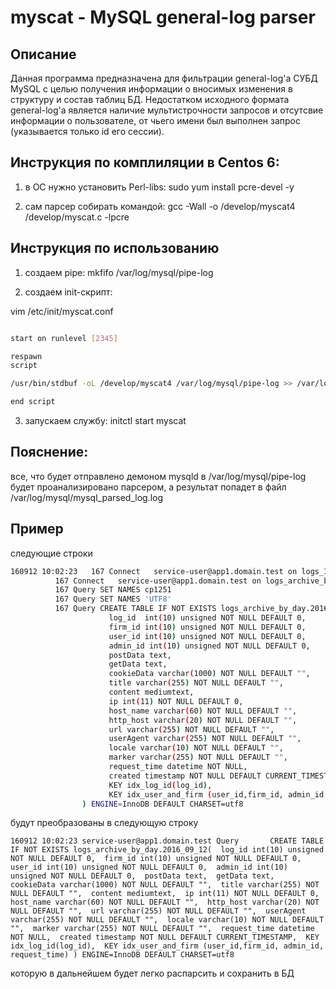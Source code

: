 # myscat - MySQL general-log parser
## Описание

Данная программа предназначена для фильтрации general-log'а СУБД MySQL с целью получения информации о вносимых изменения в структуру и состав таблиц БД. Недостатком исходного формата general-log'а является наличие мультистрочности запросов и отсутсвие информации о пользователе, от чьего имени был выполнен запрос (указывается только id его сессии).

## Инструкция по комплиляции в Centos 6:

1) в ОС нужно установить Perl-libs:
sudo yum install pcre-devel -y

2) сам парсер собирать командой:
gcc -Wall -o /develop/myscat4 /develop/myscat.c -lpcre


## Инструкция по использованию

1) создаем pipe:
mkfifo /var/log/mysql/pipe-log

2) создаем init-скрипт:

vim /etc/init/myscat.conf

```sh

start on runlevel [2345]

respawn
script

/usr/bin/stdbuf -oL /develop/myscat4 /var/log/mysql/pipe-log >> /var/log/mysql/mysql_parsed_log.log

end script
```

3) запускаем службу:
initctl start myscat

## Пояснение:
все, что будет отправлено демоном mysqld в /var/log/mysql/pipe-log будет проанализировано парсером, а результат попадет в файл /var/log/mysql/mysql_parsed_log.log

## Пример
следующие строки 
```sh
160912 10:02:23   167 Connect   service-user@app1.domain.test on logs_1
          167 Connect   service-user@app1.domain.test on logs_archive_by_day
          167 Query SET NAMES cp1251
          167 Query SET NAMES 'UTF8'
          167 Query CREATE TABLE IF NOT EXISTS logs_archive_by_day.2016_09_12(
                      log_id  int(10) unsigned NOT NULL DEFAULT 0,
                      firm_id int(10) unsigned NOT NULL DEFAULT 0,
                      user_id int(10) unsigned NOT NULL DEFAULT 0,
                      admin_id int(10) unsigned NOT NULL DEFAULT 0,
                      postData text,
                      getData text,
                      cookieData varchar(1000) NOT NULL DEFAULT "",
                      title varchar(255) NOT NULL DEFAULT "",
                      content mediumtext,
                      ip int(11) NOT NULL DEFAULT 0,
                      host_name varchar(60) NOT NULL DEFAULT "",
                      http_host varchar(20) NOT NULL DEFAULT "",
                      url varchar(255) NOT NULL DEFAULT "",
                      userAgent varchar(255) NOT NULL DEFAULT "",
                      locale varchar(10) NOT NULL DEFAULT "",
                      marker varchar(255) NOT NULL DEFAULT "",
                      request_time datetime NOT NULL,
                      created timestamp NOT NULL DEFAULT CURRENT_TIMESTAMP,
                      KEY idx_log_id(log_id),
                      KEY idx_user_and_firm (user_id,firm_id, admin_id, request_time)
                ) ENGINE=InnoDB DEFAULT CHARSET=utf8
```
        
        
будут преобразованы в следующую строку

```160912 10:02:23 service-user@app1.domain.test Query       CREATE TABLE IF NOT EXISTS logs_archive_by_day.2016_09_12(  log_id int(10) unsigned NOT NULL DEFAULT 0,  firm_id int(10) unsigned NOT NULL DEFAULT 0,  user_id int(10) unsigned NOT NULL DEFAULT 0,  admin_id int(10) unsigned NOT NULL DEFAULT 0,  postData text,  getData text,  cookieData varchar(1000) NOT NULL DEFAULT "",  title varchar(255) NOT NULL DEFAULT "",  content mediumtext,  ip int(11) NOT NULL DEFAULT 0,  host_name varchar(60) NOT NULL DEFAULT "",  http_host varchar(20) NOT NULL DEFAULT "",  url varchar(255) NOT NULL DEFAULT "",  userAgent varchar(255) NOT NULL DEFAULT "",  locale varchar(10) NOT NULL DEFAULT "",  marker varchar(255) NOT NULL DEFAULT "",  request_time datetime NOT NULL,  created timestamp NOT NULL DEFAULT CURRENT_TIMESTAMP,  KEY idx_log_id(log_id),  KEY idx_user_and_firm (user_id,firm_id, admin_id, request_time) ) ENGINE=InnoDB DEFAULT CHARSET=utf8```


которую в дальнейшем будет легко распарсить и сохранить в БД
